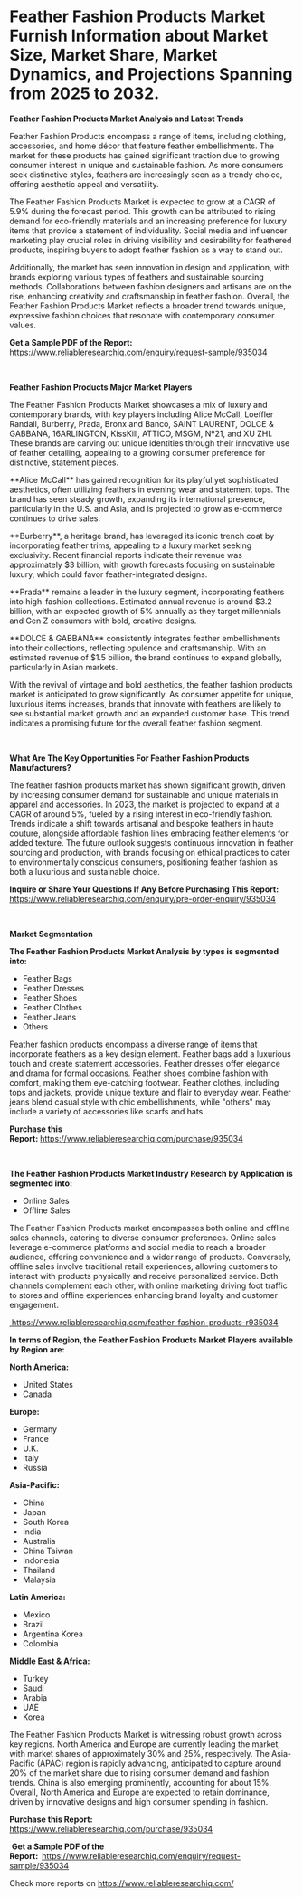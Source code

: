 <p><h1>Feather Fashion Products Market Furnish Information about Market Size, Market Share, Market Dynamics, and Projections Spanning from 2025 to 2032.</h1></p><p><strong>Feather Fashion Products Market Analysis and Latest Trends</strong></p>
<p><p>Feather Fashion Products encompass a range of items, including clothing, accessories, and home décor that feature feather embellishments. The market for these products has gained significant traction due to growing consumer interest in unique and sustainable fashion. As more consumers seek distinctive styles, feathers are increasingly seen as a trendy choice, offering aesthetic appeal and versatility.</p><p>The Feather Fashion Products Market is expected to grow at a CAGR of 5.9% during the forecast period. This growth can be attributed to rising demand for eco-friendly materials and an increasing preference for luxury items that provide a statement of individuality. Social media and influencer marketing play crucial roles in driving visibility and desirability for feathered products, inspiring buyers to adopt feather fashion as a way to stand out.</p><p>Additionally, the market has seen innovation in design and application, with brands exploring various types of feathers and sustainable sourcing methods. Collaborations between fashion designers and artisans are on the rise, enhancing creativity and craftsmanship in feather fashion. Overall, the Feather Fashion Products Market reflects a broader trend towards unique, expressive fashion choices that resonate with contemporary consumer values.</p></p>
<p><strong>Get a Sample PDF of the Report:&nbsp;</strong> <a href="https://www.reliableresearchiq.com/enquiry/request-sample/935034?utm_campaign=2780&utm_medium=2&utm_source=Github&utm_content=ia&utm_term=07032025&utm_id=feather-fashion-products">https://www.reliableresearchiq.com/enquiry/request-sample/935034</a></p>
<p>&nbsp;</p>
<p><strong>Feather Fashion Products Major Market Players</strong></p>
<p><p>The Feather Fashion Products Market showcases a mix of luxury and contemporary brands, with key players including Alice McCall, Loeffler Randall, Burberry, Prada, Bronx and Banco, SAINT LAURENT, DOLCE & GABBANA, 16ARLINGTON, KissKill, ATTICO, MSGM, Nº21, and XU ZHI. These brands are carving out unique identities through their innovative use of feather detailing, appealing to a growing consumer preference for distinctive, statement pieces.</p><p>**Alice McCall** has gained recognition for its playful yet sophisticated aesthetics, often utilizing feathers in evening wear and statement tops. The brand has seen steady growth, expanding its international presence, particularly in the U.S. and Asia, and is projected to grow as e-commerce continues to drive sales.</p><p>**Burberry**, a heritage brand, has leveraged its iconic trench coat by incorporating feather trims, appealing to a luxury market seeking exclusivity. Recent financial reports indicate their revenue was approximately $3 billion, with growth forecasts focusing on sustainable luxury, which could favor feather-integrated designs.</p><p>**Prada** remains a leader in the luxury segment, incorporating feathers into high-fashion collections. Estimated annual revenue is around $3.2 billion, with an expected growth of 5% annually as they target millennials and Gen Z consumers with bold, creative designs.</p><p>**DOLCE & GABBANA** consistently integrates feather embellishments into their collections, reflecting opulence and craftsmanship. With an estimated revenue of $1.5 billion, the brand continues to expand globally, particularly in Asian markets.</p><p>With the revival of vintage and bold aesthetics, the feather fashion products market is anticipated to grow significantly. As consumer appetite for unique, luxurious items increases, brands that innovate with feathers are likely to see substantial market growth and an expanded customer base. This trend indicates a promising future for the overall feather fashion segment.</p></p>
<p>&nbsp;</p>
<p><strong>What Are The Key Opportunities For Feather Fashion Products Manufacturers?</strong></p>
<p><p>The feather fashion products market has shown significant growth, driven by increasing consumer demand for sustainable and unique materials in apparel and accessories. In 2023, the market is projected to expand at a CAGR of around 5%, fueled by a rising interest in eco-friendly fashion. Trends indicate a shift towards artisanal and bespoke feathers in haute couture, alongside affordable fashion lines embracing feather elements for added texture. The future outlook suggests continuous innovation in feather sourcing and production, with brands focusing on ethical practices to cater to environmentally conscious consumers, positioning feather fashion as both a luxurious and sustainable choice.</p></p>
<p><strong>Inquire or Share Your Questions If Any Before Purchasing This Report:</strong> <a href="https://www.reliableresearchiq.com/enquiry/pre-order-enquiry/935034?utm_campaign=2780&utm_medium=2&utm_source=Github&utm_content=ia&utm_term=07032025&utm_id=feather-fashion-products">https://www.reliableresearchiq.com/enquiry/pre-order-enquiry/935034</a></p>
<p>&nbsp;</p>
<p><strong>Market Segmentation</strong></p>
<p><strong>The Feather Fashion Products Market Analysis by types is segmented into:</strong></p>
<p><ul><li>Feather Bags</li><li>Feather Dresses</li><li>Feather Shoes</li><li>Feather Clothes</li><li>Feather Jeans</li><li>Others</li></ul></p>
<p><p>Feather fashion products encompass a diverse range of items that incorporate feathers as a key design element. Feather bags add a luxurious touch and create statement accessories. Feather dresses offer elegance and drama for formal occasions. Feather shoes combine fashion with comfort, making them eye-catching footwear. Feather clothes, including tops and jackets, provide unique texture and flair to everyday wear. Feather jeans blend casual style with chic embellishments, while "others" may include a variety of accessories like scarfs and hats.</p></p>
<p><strong>Purchase this Report:&nbsp;</strong><a href="https://www.reliableresearchiq.com/purchase/935034?utm_campaign=2780&utm_medium=2&utm_source=Github&utm_content=ia&utm_term=07032025&utm_id=feather-fashion-products">https://www.reliableresearchiq.com/purchase/935034</a></p>
<p>&nbsp;</p>
<p><strong>The Feather Fashion Products Market Industry Research by Application is segmented into:</strong></p>
<p><ul><li>Online Sales</li><li>Offline Sales</li></ul></p>
<p><p>The Feather Fashion Products market encompasses both online and offline sales channels, catering to diverse consumer preferences. Online sales leverage e-commerce platforms and social media to reach a broader audience, offering convenience and a wider range of products. Conversely, offline sales involve traditional retail experiences, allowing customers to interact with products physically and receive personalized service. Both channels complement each other, with online marketing driving foot traffic to stores and offline experiences enhancing brand loyalty and customer engagement.</p></p>
<p><a href="https://www.reliableresearchiq.com/feather-fashion-products-r935034?utm_campaign=2780&utm_medium=2&utm_source=Github&utm_content=ia&utm_term=07032025&utm_id=feather-fashion-products">&nbsp;https://www.reliableresearchiq.com/feather-fashion-products-r935034</a></p>
<p><strong>In terms of Region, the Feather Fashion Products Market Players available by Region are:</strong></p>
<p>
    <p> <strong> North America: </strong>
        <ul>
            <li>United States</li>
            <li>Canada</li>
        </ul>
        </p> 
    <p> <strong> Europe: </strong>
        <ul>
            <li>Germany</li>
            <li>France</li>
            <li>U.K.</li>
            <li>Italy</li>
            <li>Russia</li>
        </ul>
        </p> 
    <p> <strong> Asia-Pacific: </strong>
        <ul>
            <li>China</li>
            <li>Japan</li>
            <li>South Korea</li>
            <li>India</li>
            <li>Australia</li>
            <li>China Taiwan</li>
            <li>Indonesia</li>
            <li>Thailand</li>
            <li>Malaysia</li>
        </ul>
        </p> 
    <p> <strong> Latin America: </strong>
        <ul>
            <li>Mexico</li>
            <li>Brazil</li>
            <li>Argentina Korea</li>
            <li>Colombia</li>
        </ul>
        </p> 
    <p> <strong> Middle East & Africa: </strong>
        <ul>
            <li>Turkey</li>
            <li>Saudi</li>
            <li>Arabia</li>
            <li>UAE</li>
            <li>Korea</li>
        </ul>
    </p>
    </p>
<p><p>The Feather Fashion Products Market is witnessing robust growth across key regions. North America and Europe are currently leading the market, with market shares of approximately 30% and 25%, respectively. The Asia-Pacific (APAC) region is rapidly advancing, anticipated to capture around 20% of the market share due to rising consumer demand and fashion trends. China is also emerging prominently, accounting for about 15%. Overall, North America and Europe are expected to retain dominance, driven by innovative designs and high consumer spending in fashion.</p></p>
<p><strong>Purchase this Report: </strong><a href="https://www.reliableresearchiq.com/purchase/935034?utm_campaign=2780&utm_medium=2&utm_source=Github&utm_content=ia&utm_term=07032025&utm_id=feather-fashion-products">https://www.reliableresearchiq.com/purchase/935034</a></p>
<p>&nbsp;<strong>Get a Sample PDF of the Report:&nbsp;&nbsp;</strong><a href="https://www.reliableresearchiq.com/enquiry/request-sample/935034?utm_campaign=2780&utm_medium=2&utm_source=Github&utm_content=ia&utm_term=07032025&utm_id=feather-fashion-products">https://www.reliableresearchiq.com/enquiry/request-sample/935034</a></p>
<p><strong></strong></p>
<p>Check more reports on <a href="https://www.reliableresearchiq.com/?utm_campaign=2780&utm_medium=2&utm_source=Github&utm_content=ia&utm_term=07032025&utm_id=feather-fashion-products">https://www.reliableresearchiq.com/</a></p>